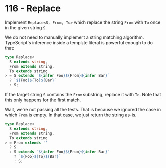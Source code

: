 # 116 - Replace

Implement `Replace<S, From, To>` which replace the string `From` with `To` once in the given string `S`.

We do not need to manually implement a string matching algorithm. TypeScript's inference inside a template literal is powerful enough to do that:

```typescript
type Replace<
  S extends string,
  From extends string,
  To extends string
> = S extends `${infer Foo}${From}${infer Bar}`
  ? `${Foo}${To}${Bar}`
  : S;
```

If the target string `S` contains the `From` substring, replace it with `To`. Note that this only happens for the first match.

Wait, we're not passing all the tests. That is because we ignored the case in which `From` is empty. In that case, we just return the string as-is.

```typescript
type Replace<
  S extends string,
  From extends string,
  To extends string
> = From extends ''
  ? S
  : S extends `${infer Foo}${From}${infer Bar}`
    ? `${Foo}${To}${Bar}`
    : S;
```

